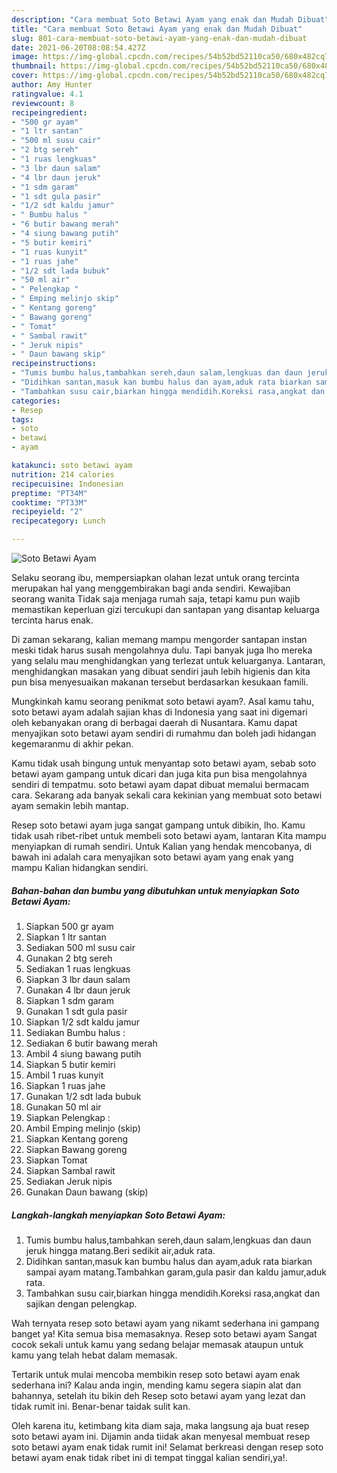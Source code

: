 ```yaml
---
description: "Cara membuat Soto Betawi Ayam yang enak dan Mudah Dibuat"
title: "Cara membuat Soto Betawi Ayam yang enak dan Mudah Dibuat"
slug: 801-cara-membuat-soto-betawi-ayam-yang-enak-dan-mudah-dibuat
date: 2021-06-20T08:08:54.427Z
image: https://img-global.cpcdn.com/recipes/54b52bd52110ca50/680x482cq70/soto-betawi-ayam-foto-resep-utama.jpg
thumbnail: https://img-global.cpcdn.com/recipes/54b52bd52110ca50/680x482cq70/soto-betawi-ayam-foto-resep-utama.jpg
cover: https://img-global.cpcdn.com/recipes/54b52bd52110ca50/680x482cq70/soto-betawi-ayam-foto-resep-utama.jpg
author: Amy Hunter
ratingvalue: 4.1
reviewcount: 8
recipeingredient:
- "500 gr ayam"
- "1 ltr santan"
- "500 ml susu cair"
- "2 btg sereh"
- "1 ruas lengkuas"
- "3 lbr daun salam"
- "4 lbr daun jeruk"
- "1 sdm garam"
- "1 sdt gula pasir"
- "1/2 sdt kaldu jamur"
- " Bumbu halus "
- "6 butir bawang merah"
- "4 siung bawang putih"
- "5 butir kemiri"
- "1 ruas kunyit"
- "1 ruas jahe"
- "1/2 sdt lada bubuk"
- "50 ml air"
- " Pelengkap "
- " Emping melinjo skip"
- " Kentang goreng"
- " Bawang goreng"
- " Tomat"
- " Sambal rawit"
- " Jeruk nipis"
- " Daun bawang skip"
recipeinstructions:
- "Tumis bumbu halus,tambahkan sereh,daun salam,lengkuas dan daun jeruk hingga matang.Beri sedikit air,aduk rata."
- "Didihkan santan,masuk kan bumbu halus dan ayam,aduk rata biarkan sampai ayam matang.Tambahkan garam,gula pasir dan kaldu jamur,aduk rata."
- "Tambahkan susu cair,biarkan hingga mendidih.Koreksi rasa,angkat dan sajikan dengan pelengkap."
categories:
- Resep
tags:
- soto
- betawi
- ayam

katakunci: soto betawi ayam 
nutrition: 214 calories
recipecuisine: Indonesian
preptime: "PT34M"
cooktime: "PT33M"
recipeyield: "2"
recipecategory: Lunch

---
```



![Soto Betawi Ayam](https://img-global.cpcdn.com/recipes/54b52bd52110ca50/680x482cq70/soto-betawi-ayam-foto-resep-utama.jpg)

Selaku seorang ibu, mempersiapkan olahan lezat untuk orang tercinta merupakan hal yang menggembirakan bagi anda sendiri. Kewajiban seorang  wanita Tidak saja menjaga rumah saja, tetapi kamu pun wajib memastikan keperluan gizi tercukupi dan santapan yang disantap keluarga tercinta harus enak.

Di zaman  sekarang, kalian memang mampu mengorder santapan instan meski tidak harus susah mengolahnya dulu. Tapi banyak juga lho mereka yang selalu mau menghidangkan yang terlezat untuk keluarganya. Lantaran, menghidangkan masakan yang dibuat sendiri jauh lebih higienis dan kita pun bisa menyesuaikan makanan tersebut berdasarkan kesukaan famili. 



Mungkinkah kamu seorang penikmat soto betawi ayam?. Asal kamu tahu, soto betawi ayam adalah sajian khas di Indonesia yang saat ini digemari oleh kebanyakan orang di berbagai daerah di Nusantara. Kamu dapat menyajikan soto betawi ayam sendiri di rumahmu dan boleh jadi hidangan kegemaranmu di akhir pekan.

Kamu tidak usah bingung untuk menyantap soto betawi ayam, sebab soto betawi ayam gampang untuk dicari dan juga kita pun bisa mengolahnya sendiri di tempatmu. soto betawi ayam dapat dibuat memalui bermacam cara. Sekarang ada banyak sekali cara kekinian yang membuat soto betawi ayam semakin lebih mantap.

Resep soto betawi ayam juga sangat gampang untuk dibikin, lho. Kamu tidak usah ribet-ribet untuk membeli soto betawi ayam, lantaran Kita mampu menyiapkan di rumah sendiri. Untuk Kalian yang hendak mencobanya, di bawah ini adalah cara menyajikan soto betawi ayam yang enak yang mampu Kalian hidangkan sendiri.

<!--inarticleads1-->

##### Bahan-bahan dan bumbu yang dibutuhkan untuk menyiapkan Soto Betawi Ayam:

1. Siapkan 500 gr ayam
1. Siapkan 1 ltr santan
1. Sediakan 500 ml susu cair
1. Gunakan 2 btg sereh
1. Sediakan 1 ruas lengkuas
1. Siapkan 3 lbr daun salam
1. Gunakan 4 lbr daun jeruk
1. Siapkan 1 sdm garam
1. Gunakan 1 sdt gula pasir
1. Siapkan 1/2 sdt kaldu jamur
1. Sediakan  Bumbu halus :
1. Sediakan 6 butir bawang merah
1. Ambil 4 siung bawang putih
1. Siapkan 5 butir kemiri
1. Ambil 1 ruas kunyit
1. Siapkan 1 ruas jahe
1. Gunakan 1/2 sdt lada bubuk
1. Gunakan 50 ml air
1. Siapkan  Pelengkap :
1. Ambil  Emping melinjo (skip)
1. Siapkan  Kentang goreng
1. Siapkan  Bawang goreng
1. Siapkan  Tomat
1. Siapkan  Sambal rawit
1. Sediakan  Jeruk nipis
1. Gunakan  Daun bawang (skip)




<!--inarticleads2-->

##### Langkah-langkah menyiapkan Soto Betawi Ayam:

1. Tumis bumbu halus,tambahkan sereh,daun salam,lengkuas dan daun jeruk hingga matang.Beri sedikit air,aduk rata.
1. Didihkan santan,masuk kan bumbu halus dan ayam,aduk rata biarkan sampai ayam matang.Tambahkan garam,gula pasir dan kaldu jamur,aduk rata.
1. Tambahkan susu cair,biarkan hingga mendidih.Koreksi rasa,angkat dan sajikan dengan pelengkap.




Wah ternyata resep soto betawi ayam yang nikamt sederhana ini gampang banget ya! Kita semua bisa memasaknya. Resep soto betawi ayam Sangat cocok sekali untuk kamu yang sedang belajar memasak ataupun untuk kamu yang telah hebat dalam memasak.

Tertarik untuk mulai mencoba membikin resep soto betawi ayam enak sederhana ini? Kalau anda ingin, mending kamu segera siapin alat dan bahannya, setelah itu bikin deh Resep soto betawi ayam yang lezat dan tidak rumit ini. Benar-benar taidak sulit kan. 

Oleh karena itu, ketimbang kita diam saja, maka langsung aja buat resep soto betawi ayam ini. Dijamin anda tiidak akan menyesal membuat resep soto betawi ayam enak tidak rumit ini! Selamat berkreasi dengan resep soto betawi ayam enak tidak ribet ini di tempat tinggal kalian sendiri,ya!.

